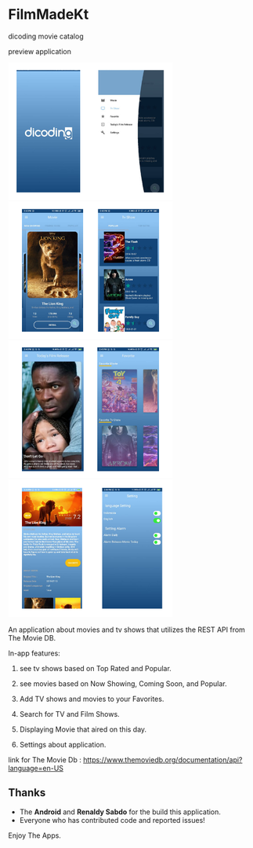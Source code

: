 # FilmMadeKt
dicoding movie catalog

preview application

![](static/ss_0.png)
![](static/ss_1.png)
![](static/ss_2.png)
![](static/ss_3.png)

An application about movies and tv shows that utilizes the REST API from The Movie DB.

In-app features:

1. see tv shows based on Top Rated and Popular.

2. see movies based on Now Showing, Coming Soon, and Popular.

3. Add TV shows and movies to your Favorites.

4. Search for TV and Film Shows.

5. Displaying Movie that aired on this day.

6. Settings about application.

link for The Movie Db :
https://www.themoviedb.org/documentation/api?language=en-US

Thanks
------
* The **Android** and **Renaldy Sabdo** for the build this application.
* Everyone who has contributed code and reported issues!

Enjoy The Apps.
